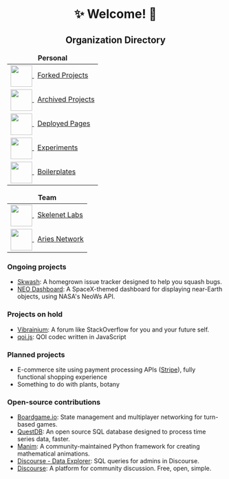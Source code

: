 <div>
  <h1 align="center">✨ Welcome! 🌌</h1>
  <h2 align="center">Organization Directory</h2>
  <table>
    <thead>
      <tr>
        <td align="center"><b>Personal</b></td>
      </tr>
    </thead>
    <tbody>
      <tr>
        <td>
          <a href="https://github.com/RickyC0626-forks" title="Forked" target="_blank" rel="noopener noreferrer">
            <img src="https://avatars.githubusercontent.com/u/121321200?s=200&v=4" style="vertical-align: middle;" width="50">
            <span style="margin-left: 0.5rem">Forked Projects</span>
          </a>
        </td>
      </tr>
      <tr>
        <td>
          <a href="https://github.com/RickyC0626-archive" title="Archived" target="_blank" rel="noopener noreferrer">
            <img src="https://avatars.githubusercontent.com/u/121328201?s=200&v=4" style="vertical-align: middle;" width="50">
            <span style="margin-left: 0.5rem">Archived Projects</span>
          </a>
        </td>
      </tr>
      <tr>
        <td>
          <a href="https://github.com/RickyC0626-gh-pages" title="Deployed" target="_blank" rel="noopener noreferrer">
            <img src="https://avatars.githubusercontent.com/u/121332196?s=200&v=4" style="vertical-align: middle;" width="50">
            <span style="margin-left: 0.5rem">Deployed Pages</span>
          </a>
        </td>
      </tr>
      <tr>
        <td>
          <a href="https://github.com/RickyC0626-experiments" title="Experiments" target="_blank" rel="noopener noreferrer">
            <img src="https://avatars.githubusercontent.com/u/121334105?s=200&v=4" style="vertical-align: middle;" width="50">
            <span style="margin-left: 0.5rem">Experiments</span>
          </a>
        </td>
      </tr>
      <tr>
        <td>
          <a href="https://github.com/RickyC0626-boilerplate" title="Boilerplates" target="_blank" rel="noopener noreferrer">
            <img src="https://avatars.githubusercontent.com/u/121332704?s=200&v=4" style="vertical-align: middle;" width="50">
            <span style="margin-left: 0.5rem">Boilerplates</span>
          </a>
        </td>
      </tr>
    </tbody>
  </table>
  <table>
    <thead>
      <tr>
        <td align="center"><b>Team</b></td>
      </tr>
    </thead>
    <tbody>
      <tr>
        <td>
          <a href="https://github.com/skelenet" title="Skelenet Labs" target="_blank" rel="noopener noreferrer">
            <img src="https://avatars.githubusercontent.com/u/86542896?s=200&v=4" style="vertical-align: middle;" width="50">
            <span style="margin-left: 0.5rem">Skelenet Labs</span>
          </a>
        </td>
      </tr>
      <tr>
        <td>
          <a href="https://github.com/Aries-Network" title="Aries Network" target="_blank" rel="noopener noreferrer">
            <img src="https://avatars.githubusercontent.com/u/101829519?s=200&v=4" style="vertical-align: middle;" width="50">
            <span style="margin-left: 0.5rem">Aries Network</span>
          </a>
        </td>
      </tr>
    </tbody>
  </table>
</div>

### Ongoing projects
- [Skwash](https://github.com/rickyc0626/skwash): A homegrown issue tracker designed to help you squash bugs.
- [NEO Dashboard](https://github.com/rickyc0626/neo-dashboard): A SpaceX-themed dashboard for displaying near-Earth objects, using NASA's NeoWs API.

### Projects on hold
- [Vibrainium](https://github.com/rickyc0626/vibrainium): A forum like StackOverflow for you and your future self.
- [qoi.js](https://github.com/RickyC0626/qoi.js): QOI codec written in JavaScript

### Planned projects
- E-commerce site using payment processing APIs ([Stripe](https://stripe.com/)), fully functional shopping experience
- Something to do with plants, botany

### Open-source contributions
- [Boardgame.io](https://github.com/boardgameio/boardgame.io): State management and multiplayer networking for turn-based games.
- [QuestDB](https://github.com/questdb/questdb): An open source SQL database designed to process time series data, faster.
- [Manim](https://github.com/manimcommunity/manim): A community-maintained Python framework for creating mathematical animations.
- [Discourse - Data Explorer](https://github.com/discourse/discourse-data-explorer): SQL queries for admins in Discourse.
- [Discourse](https://github.com/discourse/discourse): A platform for community discussion. Free, open, simple.
